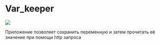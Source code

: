# Var_keeper


![](https://github.com/VladimirChabanov/fake_keeper/actions/workflows/e2e_test_app.yml/badge.svg)

Приложение  позволяет сохранить  переменную  и затем прочитать её значение при помощи http запроса


